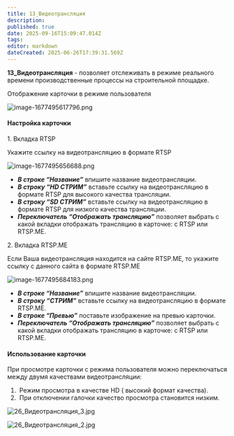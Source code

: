 ```yaml
---
title: 13_Видеотрансляция
description: 
published: true
date: 2025-09-16T15:09:47.014Z
tags: 
editor: markdown
dateCreated: 2025-06-26T17:39:31.569Z
---
```


**13\_Видеотрансляция** \- позволяет отслеживать в режиме реального времени производственные процессы на строительной площадке.

Отображение карточки в режиме пользователя

![image-1677495617796.png](https://lh7-rt.googleusercontent.com/docsz/AD_4nXdf8LANtCkPjB0XqJ7OIEHADpAq8ZCnKpjtfdzkEjwNY3ODcK9fZWekaUF3tmuw5vWdH6Kyf60a-AB9MnxzIRlkO5nQJf71nPsVAJSUm_m3hDfb89SQS9DHFUCNX7ouJLLHSvkPqe8mKFpiPqynyg?key=s-dInLXl9pn3yd906GJSsQ)

#### Настройка карточки

1\. Вкладка RTSP

Укажите ссылку на видеотрансляцию в формате RTSP

![image-1677495656688.png](https://lh7-rt.googleusercontent.com/docsz/AD_4nXc4zndHEj5kz4RvezHY2HMy9DRoT6jYAenFbKLkIpbI31HhypQ0zICgZvBAjOjbhBDHtpzArwkcDymqVSMdfeqMupEmTHNbT-Ttd0NbbJZbv6YvDK0T27nb0JO6Eiu6lXNgTVmXC-uIQEy2sdOIxg?key=s-dInLXl9pn3yd906GJSsQ)

-   ***В строке “Название”*** впишите название видеотрансляции.
-   ***В строку “HD СТРИМ”*** вставьте ссылку на видеотрансляцию в формате RTSP для высокого качества трансляции.
-   ***В строку “SD СТРИМ”*** вставьте ссылку на видеотрансляцию в формате RTSP для низкого качества трансляции.
-   ***Переключатель “Отображать трансляцию”*** позволяет выбрать с какой вкладки отображать трансляцию в карточке: с RTSP или RTSP.ME.

2\. Вкладка RTSP.ME

Если Ваша видеотрансляция находится на сайте RTSP.ME, то укажите ссылку с данного сайта в формате RTSP.ME

![image-1677495684183.png](https://lh7-rt.googleusercontent.com/docsz/AD_4nXcPRy9rU-HFMuBHRDSM6B3pUmP1gGkYKdLgxYi-1JyK8ICaJ7Qp1bdO2TOcmkf4tGopwR896Ah-_tC6RoF-Xu5bqonKyynKrrw5oxcrFgRIc5JLEFE1KddvW14hvXo6Rb7g-E2-68WYPedkn-Wp?key=s-dInLXl9pn3yd906GJSsQ)

-   ***В строке “Название”*** впишите название видеотрансляции.
-   ***В строку “СТРИМ”*** вставьте ссылку на видеотрансляцию в формате RTSP.ME.
-   ***В строке “Превью”*** поставьте изображение на превью карточки.
-   ***Переключатель “Отображать трансляцию”*** позволяет выбрать с какой вкладки отображать трансляцию в карточке: с RTSP или RTSP.ME.

#### Использование карточки

При просмотре карточки с режима пользователя можно переключаться между двумя качествами видеотрансляции:

1.   Режим просмотра в качестве HD ( высокий формат качества).
2.   При отключении галочки качество просмотра становится низким.

![26_Видеотрансляция_3.jpg](https://lh7-rt.googleusercontent.com/docsz/AD_4nXe-nelp4TuSVe_2PSiF5tEatVVg7N0aNH9sHGfuxaFu899_a0xfoCjYTvlj0kFUAhJ8a_rmgJeZSbKu3cY7QgNcDqEhxhrKdJCVM-UhHeXcZ7Qym0D5L8TPPM2Sw64gMlCRWpF_eJOq2Jz-rmlvJg?key=s-dInLXl9pn3yd906GJSsQ)

![26_Видеотрансляция_2.jpg](https://lh7-rt.googleusercontent.com/docsz/AD_4nXdD4Ag665H-lsdum1XCd-WfJz74qQJ92rtiITVELp_vQ2JUjas-K6DEpbGUsMun16KOBBezyFBH1C0fYeVTX2nuVHmHUieX5vDv-tbsm0kPNZhGa_7wldE8kqA1WprQ7ka-fgV0rQM_xr-oMwhQeg?key=s-dInLXl9pn3yd906GJSsQ)